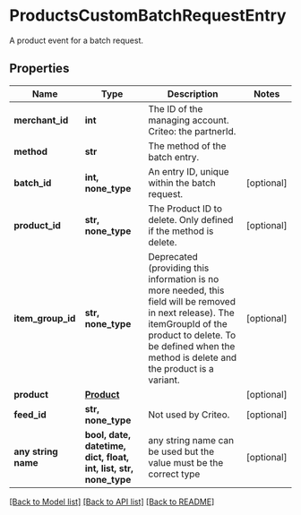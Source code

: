 # ProductsCustomBatchRequestEntry

A product event for a batch request.

## Properties
Name | Type | Description | Notes
------------ | ------------- | ------------- | -------------
**merchant_id** | **int** | The ID of the managing account. Criteo: the partnerId. | 
**method** | **str** | The method of the batch entry. | 
**batch_id** | **int, none_type** | An entry ID, unique within the batch request. | [optional] 
**product_id** | **str, none_type** | The Product ID to delete. Only defined if the method is delete. | [optional] 
**item_group_id** | **str, none_type** | Deprecated (providing this information is no more needed, this field will be removed in next release). The itemGroupId of the product to delete. To be defined when the method is delete and the product is a variant. | [optional] 
**product** | [**Product**](Product.md) |  | [optional] 
**feed_id** | **str, none_type** | Not used by Criteo. | [optional] 
**any string name** | **bool, date, datetime, dict, float, int, list, str, none_type** | any string name can be used but the value must be the correct type | [optional]

[[Back to Model list]](../README.md#documentation-for-models) [[Back to API list]](../README.md#documentation-for-api-endpoints) [[Back to README]](../README.md)



